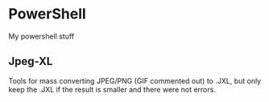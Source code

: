# PowerShell
My powershell stuff

## Jpeg-XL
Tools for mass converting JPEG/PNG (GIF commented out) to .JXL, but only keep the .JXL if the result is smaller and there were not errors.
